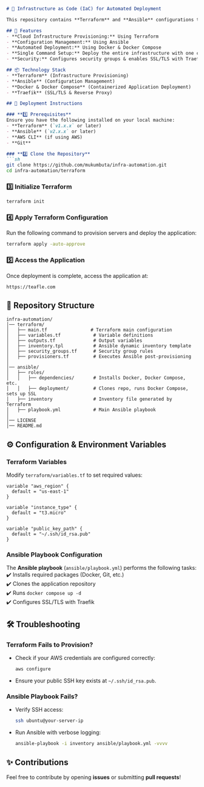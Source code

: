 ```md
# 🚀 Infrastructure as Code (IaC) for Automated Deployment  

This repository contains **Terraform** and **Ansible** configurations to provision and deploy the application automatically.  

## 📌 Features  
- **Cloud Infrastructure Provisioning:** Using Terraform  
- **Configuration Management:** Using Ansible  
- **Automated Deployment:** Using Docker & Docker Compose  
- **Single Command Setup:** Deploy the entire infrastructure with one command  
- **Security:** Configures security groups & enables SSL/TLS with Traefik  

## 📦 Technology Stack  
- **Terraform** (Infrastructure Provisioning)  
- **Ansible** (Configuration Management)  
- **Docker & Docker Compose** (Containerized Application Deployment)  
- **Traefik** (SSL/TLS & Reverse Proxy)  

## 🚀 Deployment Instructions  

### **1️⃣ Prerequisites**  
Ensure you have the following installed on your local machine:  
- **Terraform** (`v1.x.x` or later)  
- **Ansible** (`v2.x.x` or later)  
- **AWS CLI** (if using AWS)  
- **Git**  

### **2️⃣ Clone the Repository**  
```sh
git clone https://github.com/mukumbuta/infra-automation.git
cd infra-automation/terraform
```

### **3️⃣ Initialize Terraform**  
```sh
terraform init
```

### **4️⃣ Apply Terraform Configuration**  
Run the following command to provision servers and deploy the application:  

```sh
terraform apply -auto-approve
```

### **5️⃣ Access the Application**  
Once deployment is complete, access the application at:  

```
https://teafle.com
```

## 📂 Repository Structure  

```
infra-automation/
│── terraform/
│   ├── main.tf                # Terraform main configuration
│   ├── variables.tf            # Variable definitions
│   ├── outputs.tf              # Output variables
│   ├── inventory.tpl           # Ansible dynamic inventory template
│   ├── security_groups.tf      # Security group rules
│   ├── provisioners.tf         # Executes Ansible post-provisioning
│
│── ansible/
│   ├── roles/
│   │   ├── dependencies/       # Installs Docker, Docker Compose, etc.
│   │   ├── deployment/         # Clones repo, runs Docker Compose, sets up SSL
│   ├── inventory               # Inventory file generated by Terraform
│   ├── playbook.yml            # Main Ansible playbook
│
│── LICENSE
│── README.md
```

## ⚙️ Configuration & Environment Variables  

### **Terraform Variables**  
Modify `terraform/variables.tf` to set required values:  
```hcl
variable "aws_region" {
  default = "us-east-1"
}

variable "instance_type" {
  default = "t3.micro"
}

variable "public_key_path" {
  default = "~/.ssh/id_rsa.pub"
}
```

### **Ansible Playbook Configuration**  
The **Ansible playbook** (`ansible/playbook.yml`) performs the following tasks:  
✔️ Installs required packages (Docker, Git, etc.)  
✔️ Clones the application repository  
✔️ Runs `docker compose up -d`  
✔️ Configures SSL/TLS with Traefik  

## 🛠️ Troubleshooting  

### **Terraform Fails to Provision?**  
- Check if your AWS credentials are configured correctly:  
  ```sh
  aws configure
  ```
- Ensure your public SSH key exists at `~/.ssh/id_rsa.pub`.  

### **Ansible Playbook Fails?**  
- Verify SSH access:  
  ```sh
  ssh ubuntu@your-server-ip
  ```
- Run Ansible with verbose logging:  
  ```sh
  ansible-playbook -i inventory ansible/playbook.yml -vvvv
  ```

## ✨ Contributions  
Feel free to contribute by opening **issues** or submitting **pull requests**!  
